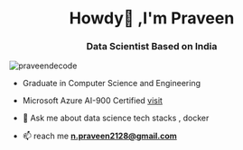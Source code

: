 <h1 align="center">Howdy👋 ,I'm Praveen</h1>

<h3 align="center">Data Scientist Based on India</h3>

<p align="left"> <img src="https://komarev.com/ghpvc/?username=praveendecode&label=Profile%20views&color=0e75b6&style=flat" alt="praveendecode" /> </p>

- Graduate in Computer Science and Engineering

- Microsoft Azure AI-900 Certified [visit](https://drive.google.com/file/d/1BsYKjOsSagqHSypBb90NX6Hj9j_HbFdL/view?usp=sharing)

- 💬 Ask me about data science tech stacks , docker 

- 📫 reach me **n.praveen2128@gmail.com**
